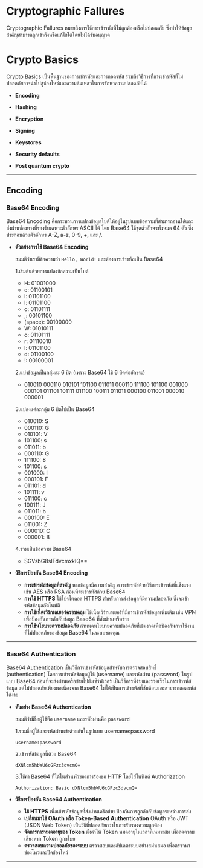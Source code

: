 # Cryptographic Fallures

Cryptographic Fallures หมายถึงการใช้การเข้ารหัสที่ไม่ถูกต้องหรือไม่ปลอดภัย ซึ่งทำให้ข้อมูลสำคัญสามารถถูกเข้าถึงหรือแก้ไขได้โดยไม่ได้รับอนุญาต

# Crypto Basics

Crypto Basics เป็นพื้นฐานของการเข้ารหัสและการถอดรหัส รวมถึงวิธีการที่การเข้ารหัสที่ไม่ปลอดภัยอาจนำไปสู่ช่องโหว่และความล้มเหลวในการรักษาความปลอดภัยได้

  - **Encoding**

  - **Hashing**

  - **Encryption**

  - **Signing**
    
  - **Keystores**

  - **Security defaults**

  - **Post quantum crypto**

___

## Encoding

### Base64 Encoding

Base64 Encoding คือกระบวนการแปลงข้อมูลไบต์ให้อยู่ในรูปแบบข้อความที่สามารถอ่านได้และส่งผ่านช่องทางที่รองรับเฉพาะตัวอักษร ASCII ได้ โดย Base64 ใช้ชุดตัวอักษรทั้งหมด 64 ตัว ซึ่งประกอบด้วยตัวอักษร A-Z, a-z, 0-9, +, และ /.

  - **ตัวอย่างการใช้ Base64 Encoding**

    สมมติว่าเรามีข้อความว่า `Hello, World!` และต้องการเข้ารหัสเป็น Base64
  
    1.เริ่มต้นด้วยการแปลงข้อความเป็นไบต์
    - H: 01001000
    - e: 01100101
    - l: 01101100
    - l: 01101100
    - o: 01101111
    - ,: 00101100
    - (space): 00100000
    - W: 01010111
    - o: 01101111
    - r: 01110010
    - l: 01101100
    - d: 01100100
    - !: 00100001

    2.แบ่งข้อมูลเป็นกลุ่มละ 6 บิต (เพราะ Base64 ใช้ 6 บิตต่ออักขระ)
      - 010010 000110 010101 101100 011011 000110 111100 101100 001000 000101 011101 101111 011100 100111 011011 000100 011001 000010 000001

    3.แปลงแต่ละกลุ่ม 6 บิตไปเป็น Base64
    - 010010: S
    - 000110: G
    - 010101: V
    - 101100: s
    - 011011: b
    - 000110: G
    - 111100: 8
    - 101100: s
    - 001000: I
    - 000101: F
    - 011101: d
    - 101111: v
    - 011100: c
    - 100111: J
    - 011011: b
    - 000100: E
    - 011001: Z
    - 000010: C
    - 000001: B

    4.รวมเป็นข้อความ Base64
      - SGVsbG8sIFdvcmxkIQ==

  - **วิธีการป้องกัน Base64 Encoding**
    
    - **การเข้ารหัสข้อมูลที่สำคัญ** หากข้อมูลมีความสำคัญ ควรเข้ารหัสด้วยวิธีการเข้ารหัสที่แข็งแรง เช่น AES หรือ RSA ก่อนที่จะเข้ารหัสด้วย Base64
    - **การใช้ HTTPS** ใช้โปรโตคอล HTTPS สำหรับการส่งข้อมูลที่มีความปลอดภัย ซึ่งจะเข้ารหัสข้อมูลอัตโนมัติ
    - **การใช้เน็ตเวิร์กเลเยอร์ครอบคลุม** ใช้เน็ตเวิร์กเลเยอร์ที่มีการเข้ารหัสข้อมูลเพิ่มเติม เช่น VPN เพื่อป้องกันการดักจับข้อมูล Base64 ที่ส่งผ่านเครือข่าย
    - **การใช้นโยบายความปลอดภัย** กำหนดนโยบายความปลอดภัยที่เข้มงวดเพื่อป้องกันการใช้งานที่ไม่ปลอดภัยของข้อมูล Base64 ในระบบของคุณ
___

### Base64 Authentication

Base64 Authentication เป็นวิธีการเข้ารหัสข้อมูลสำหรับการตรวจสอบสิทธิ์ (authentication) โดยการเข้ารหัสข้อมูลผู้ใช้ (username) และรหัสผ่าน (password) ในรูปแบบ Base64 ก่อนที่จะส่งผ่านเครือข่ายไปยังเซิร์ฟเวอร์ เป็นวิธีการที่ง่ายและรวดเร็วในการเข้ารหัสข้อมูล แต่ไม่ปลอดภัยเพียงพอเนื่องจาก Base64 ไม่ได้เป็นการเข้ารหัสที่ซับซ้อนและสามารถถอดรหัสได้ง่าย

  - **ตัวอย่าง Base64 Authentication**

    สมมติว่ามีชื่อผู้ใช้คือ `username` และรหัสผ่านคือ `password`
    
    1.รวมชื่อผู้ใช้และรหัสผ่านเข้าด้วยกันในรูปแบบ username:password
  
    ```
    username:password
    ```
  
    2.เข้ารหัสข้อมูลนี้ด้วย Base64
  
    ```
    dXNlcm5hbWU6cGFzc3dvcmQ=
    ```
  
    3.ใช้ค่า Base64 ที่ได้ในส่วนหัวของการร้องขอ HTTP โดยใส่ในฟิลด์ Authorization
  
    ```
    Authorization: Basic dXNlcm5hbWU6cGFzc3dvcmQ=
    ```

  - **วิธีการป้องกัน Base64 Authentication**
    - **ใช้ HTTPS**
      เพื่อเข้ารหัสข้อมูลที่ส่งผ่านเครือข่าย ป้องกันการถูกดักจับข้อมูลระหว่างการส่ง
    - **เปลี่ยนมาใช้ OAuth หรือ Token-Based Authentication**
      OAuth หรือ JWT (JSON Web Token) เป็นวิธีที่ปลอดภัยกว่าในการรับรองความถูกต้อง
    - **จัดการการหมดอายุของ Token**
      ตั้งค่าให้ Token หมดอายุในเวลาที่เหมาะสม เพื่อลดความเสี่ยงหาก Token ถูกขโมย
    - **ตรวจสอบความปลอดภัยของระบบ**
      ตรวจสอบและอัปเดตระบบอย่างสม่ำเสมอ เพื่อตรวจหาช่องโหว่และปิดช่องโหว่
___

